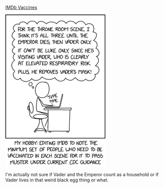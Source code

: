 [IMDb Vaccines](https://xkcd.com/2441)

![IMDb Vaccines](./random_comic.png)

I'm actually not sure if Vader and the Emperor count as a household or if Vader lives in that weird black egg thing or what.

